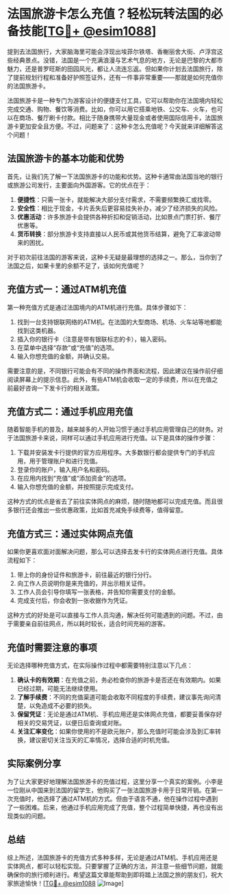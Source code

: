 # 法国旅游卡怎么充值？轻松玩转法国的必备技能[[TG💪+ @esim1088](https://t.me/s/esim1088)]

提到去法国旅行，大家脑海里可能会浮现出埃菲尔铁塔、香榭丽舍大街、卢浮宫这些经典景点。没错，法国是一个充满浪漫与艺术气息的地方，无论是巴黎的大都市魅力，还是普罗旺斯的田园风光，都让人流连忘返。但如果你计划去法国旅行，除了提前规划行程和准备好护照签证外，还有一件事非常重要——那就是如何充值你的法国旅游卡。

法国旅游卡是一种专门为游客设计的便捷支付工具，它可以帮助你在法国境内轻松完成交通、购物、餐饮等消费。比如，你可以用它搭乘地铁、公交车、火车，也可以在商场、餐厅刷卡付款。相比于随身携带大量现金或者使用国际信用卡，法国旅游卡更加安全且方便。不过，问题来了：这种卡怎么充值呢？今天就来详细解答这个问题！

## 法国旅游卡的基本功能和优势

首先，让我们先了解一下法国旅游卡的功能和优势。这种卡通常由法国当地的银行或旅游公司发行，主要面向外国游客。它的优点在于：

1. **便捷性**：只需一张卡，就能解决大部分支付需求，不需要频繁换汇或找零。
2. **安全性**：相比于现金，卡片丢失后更容易挂失补办，减少了经济损失的风险。
3. **优惠活动**：许多旅游卡会提供各种折扣和促销活动，比如景点门票打折、餐厅优惠等。
4. **货币转换**：部分旅游卡支持直接以人民币或其他货币结算，避免了汇率波动带来的困扰。

对于初次前往法国的游客来说，这种卡无疑是最理想的选择之一。那么，当你到了法国之后，如果卡里的余额不足了，该如何充值呢？

## 充值方式一：通过ATM机充值

第一种充值方式是通过法国境内的ATM机进行充值。具体步骤如下：

1. 找到一台支持银联网络的ATM机。在法国的大型商场、机场、火车站等地都能找到这类机器。
2. 插入你的银行卡（注意是带有银联标志的卡），输入密码。
3. 在菜单中选择“存款”或“充值”的选项。
4. 输入你想充值的金额，并确认交易。

需要注意的是，不同银行可能会有不同的操作界面和流程，因此建议在操作前仔细阅读屏幕上的提示信息。此外，有些ATM机会收取一定的手续费，所以在充值之前最好咨询一下发卡行的相关政策。

## 充值方式二：通过手机应用充值

随着智能手机的普及，越来越多的人开始习惯于通过手机应用管理自己的财务。对于法国旅游卡来说，同样可以通过手机应用进行充值。以下是具体的操作步骤：

1. 下载并安装发卡行提供的官方应用程序。大多数银行都会提供专门的手机应用，用于管理账户和进行充值。
2. 登录你的账户，输入用户名和密码。
3. 在应用内找到“充值”或“添加资金”的选项。
4. 输入你想充值的金额，并按照提示完成支付。

这种方式的优点是省去了前往实体网点的麻烦，随时随地都可以完成充值。而且很多银行还会推出一些优惠政策，比如首充减免手续费等，值得留意。

## 充值方式三：通过实体网点充值

如果你更喜欢面对面解决问题，那么可以选择去发卡行的实体网点进行充值。具体流程如下：

1. 带上你的身份证件和旅游卡，前往最近的银行分行。
2. 向工作人员说明你是来充值的，并出示相关证件。
3. 工作人员会引导你填写一张表格，并告知你需要支付的金额。
4. 完成支付后，你会收到一张收据作为凭证。

这种方式的好处是可以直接与工作人员沟通，解决任何可能遇到的问题。不过，由于需要亲自前往网点，所以耗时较长，适合时间充裕的游客。

## 充值时需要注意的事项

无论选择哪种充值方式，在实际操作过程中都需要特别注意以下几点：

1. **确认卡的有效期**：在充值之前，务必检查你的旅游卡是否还在有效期内。如果已经过期，可能无法继续使用。
2. **了解手续费**：不同的充值渠道可能会收取不同程度的手续费，建议事先询问清楚，以免造成不必要的损失。
3. **保留凭证**：无论是通过ATM机、手机应用还是实体网点充值，都要妥善保存好相关的交易凭证，以便日后查询或对账。
4. **关注汇率变化**：如果你使用的不是欧元账户，那么充值时可能会涉及到汇率转换，建议密切关注当天的汇率情况，选择合适的时机充值。

## 实际案例分享

为了让大家更好地理解法国旅游卡的充值过程，这里分享一个真实的案例。小李是一位刚从中国来到法国的留学生，他购买了一张法国旅游卡用于日常开销。在第一次充值时，他选择了通过ATM机的方式。但由于语言不通，他在操作过程中遇到了一些困难。后来，他通过手机应用完成了充值，整个过程简单快捷，再也没有出现类似的问题。

## 总结

综上所述，法国旅游卡的充值方式多种多样，无论是通过ATM机、手机应用还是实体网点，都可以轻松实现。只要掌握了正确的方法，并注意一些细节问题，就能确保你的旅行顺利进行。希望这篇文章能帮助到即将踏上法国之旅的朋友们，祝大家旅途愉快！[[TG💪+ @esim1088](https://t.me/s/esim1088) ![Image](https://i.postimg.cc/4NQfJmqS/Snipaste-2025-05-13-00-14-12.png)]